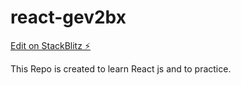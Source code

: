 # react-gev2bx

[Edit on StackBlitz ⚡️](https://stackblitz.com/edit/react-gev2bx)

This Repo is created to learn React js and to practice.